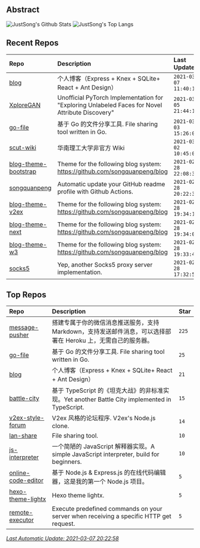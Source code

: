 ## Abstract
![JustSong's Github Stats](https://github-readme-stats.vercel.app/api?username=songquanpeng&show_icons=true&hide_border=true)
![JustSong's Top Langs](https://github-readme-stats.vercel.app/api/top-langs/?username=songquanpeng&layout=compact&hide_border=true)

## Recent Repos
|Repo|Description|Last Update|
|:--|:--|:--|
|[blog](https://github.com/songquanpeng/blog)|个人博客（Express + Knex + SQLite+ React + Ant Design）|`2021-03-07 11:40:18`|
|[XploreGAN](https://github.com/songquanpeng/XploreGAN)|Unofficial PyTorch Implementation for "Exploring Unlabeled Faces for Novel Attribute Discovery"|`2021-03-05 21:44:12`|
|[go-file](https://github.com/songquanpeng/go-file)|基于 Go 的文件分享工具. File sharing tool written in Go.|`2021-03-03 15:26:05`|
|[scut-wiki](https://github.com/songquanpeng/scut-wiki)|华南理工大学非官方 Wiki|`2021-03-02 10:45:09`|
|[blog-theme-bootstrap](https://github.com/songquanpeng/blog-theme-bootstrap)|Theme for the following blog system: https://github.com/songquanpeng/blog|`2021-02-28 22:08:37`|
|[songquanpeng](https://github.com/songquanpeng/songquanpeng)|Automatic update your GitHub readme profile with Github Actions.|`2021-02-28 20:22:39`|
|[blog-theme-v2ex](https://github.com/songquanpeng/blog-theme-v2ex)|Theme for the following blog system: https://github.com/songquanpeng/blog|`2021-02-28 19:34:16`|
|[blog-theme-next](https://github.com/songquanpeng/blog-theme-next)|Theme for the following blog system: https://github.com/songquanpeng/blog|`2021-02-28 19:34:04`|
|[blog-theme-w3](https://github.com/songquanpeng/blog-theme-w3)|Theme for the following blog system: https://github.com/songquanpeng/blog|`2021-02-28 19:33:45`|
|[socks5](https://github.com/songquanpeng/socks5)|Yep, another Socks5 proxy server implementation.|`2021-02-28 17:32:59`|

## Top Repos
|Repo|Description|Star|
|:--|:--|:--|
|[message-pusher](https://github.com/songquanpeng/message-pusher)|搭建专属于你的微信消息推送服务，支持 Markdown，支持发送邮件消息，可以选择部署在 Heroku 上，无需自己的服务器。|`225`|
|[go-file](https://github.com/songquanpeng/go-file)|基于 Go 的文件分享工具. File sharing tool written in Go.|`25`|
|[blog](https://github.com/songquanpeng/blog)|个人博客（Express + Knex + SQLite+ React + Ant Design）|`21`|
|[battle-city](https://github.com/songquanpeng/battle-city)|基于 TypeScript 的《坦克大战》的非标准实现。Yet another Battle City implemented in TypeScript.|`15`|
|[v2ex-style-forum](https://github.com/songquanpeng/v2ex-style-forum)|V2ex 风格的论坛程序. V2ex's Node.js clone.|`14`|
|[lan-share](https://github.com/songquanpeng/lan-share)|File sharing tool. |`10`|
|[js-interpreter](https://github.com/songquanpeng/js-interpreter)|一个简陋的 JavaScript 解释器实现。A simple JavaScript interpreter, build for beginners.|`10`|
|[online-code-editor](https://github.com/songquanpeng/online-code-editor)|基于 Node.js & Express.js 的在线代码编辑器，这是我的第一个 Node.js 项目。|`5`|
|[hexo-theme-lightx](https://github.com/songquanpeng/hexo-theme-lightx)|Hexo theme lightx.|`5`|
|[remote-executor](https://github.com/songquanpeng/remote-executor)|Execute predefined commands on your server when receiving a specific HTTP get request.|`5`|



*[Last Automatic Update: 2021-03-07 20:22:58](https://github.com/songquanpeng/songquanpeng/blob/master/help.md)*
